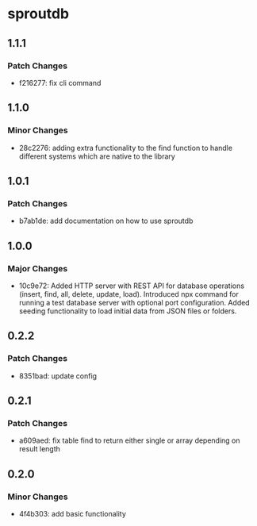 # sproutdb

## 1.1.1

### Patch Changes

- f216277: fix cli command

## 1.1.0

### Minor Changes

- 28c2276: adding extra functionality to the find function to handle different systems which are native to the library

## 1.0.1

### Patch Changes

- b7ab1de: add documentation on how to use sproutdb

## 1.0.0

### Major Changes

- 10c9e72: Added HTTP server with REST API for database operations (insert, find, all, delete, update, load). Introduced npx command for running a test database server with optional port configuration. Added seeding functionality to load initial data from JSON files or folders.

## 0.2.2

### Patch Changes

- 8351bad: update config

## 0.2.1

### Patch Changes

- a609aed: fix table find to return either single or array depending on result length

## 0.2.0

### Minor Changes

- 4f4b303: add basic functionality
